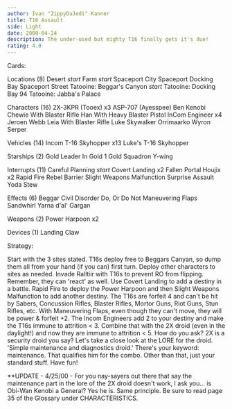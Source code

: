 ```yaml
---
author: Ivan "ZippyDaJedi" Kanner
title: T16 Assault
side: Light
date: 2000-04-24
description: The under-used but mighty T16 finally gets it's due!
rating: 4.0
---
```

Cards: 


Locations (8)
Desert *start*
Farm *start*
Spaceport City
Spaceport Docking Bay
Spaceport Street
Tatooine: Beggar's Canyon *start*
Tatooine: Docking Bay 94
Tatooine: Jabba's Palace

Characters (16)
2X-3KPR (Tooex)  x3
ASP-707 (Ayesspee)
Ben Kenobi
Chewie With Blaster Rifle
Han With Heavy Blaster Pistol
InCom Engineer	x4
Jeroen Webb
Leia With Blaster Rifle
Luke Skywalker
Orrimaarko
Wyron Serper

Vehicles (14)
Incom T-16 Skyhopper  x13
Luke's T-16 Skyhopper

Starships (2)
Gold Leader In Gold 1
Gold Squadron Y-wing

Interrupts (11)
Careful Planning *start*
Covert Landing	x2
Fallen Portal
Houjix	x2
Rapid Fire
Rebel Barrier
Slight Weapons Malfunction
Surprise Assault
Yoda Stew

Effects (6)
Beggar
Civil Disorder
Do, Or Do Not
Maneuvering Flaps
Sandwhirl
Yarna d'al' Gargan

Weapons (2)
Power Harpoon  x2

Devices (1)
Landing Claw


Strategy: 

Start with the 3 sites stated. T16s deploy free to Beggars Canyan, so dump them all from your hand (if you can) first turn. Deploy other characters to sites as needed. Invade Ralltiir with T16s to prevent RO from flipping. Remember, they can 'react' as well.
Use Covert Landing to add a destiny in a battle. Rapid Fire to deploy the Power Harpoon and then Slight Weapons Malfunction to add another destiny. The T16s are forfeit 4 and can't be hit by Sabers, Concussion Rifles, Blaster Rifles, Mortor Guns, Riot Guns, Stun Rifles, etc.
With Maneuvering Flaps, even though they can't move, they will be power & forfeit +2.
The Incom Engineers add 2 to your destiny and make the T16s immune to attrition < 3. Combine that with the 2X droid (even in the daylight!) and now they are immune to attrition < 5. How do you ask? 2X is a security droid you say? Let's take a close look at the LORE for the droid. 'Simple maintenance and diagnostics droid.' There's your keyword: maintenance. That qualifies him for the combo.
Other than that, just your standard stuff. Have fun!

**UPDATE - 4/25/00 - For you nay-sayers out there that say the maintenance part in the lore of the 2X droid doesn't work, I ask you... is Obi-Wan Kenobi a General? Yes he is. Same principle. Be sure to read page 35 of the Glossary under CHARACTERISTICS.	 